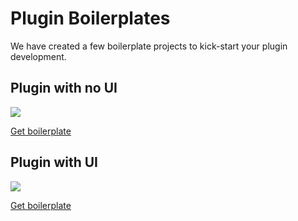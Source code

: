 # Plugin Boilerplates

We have created a few boilerplate projects to kick-start your plugin development.

## Plugin with no UI

<a href='https://github.com/figma-plus/plugin-boilerplate'>
	<img src="https://user-images.githubusercontent.com/1207863/52892896-07677c00-31a8-11e9-9ffb-f8d2849014d6.gif" />
</a>

[Get boilerplate](https://github.com/figma-plus/plugin-boilerplate)

## Plugin with UI

<a href='https://github.com/figma-plus/ui-plugin-boilerplate'>
	<img src="https://user-images.githubusercontent.com/1207863/52892776-d20e5e80-31a6-11e9-8fd6-8414d148443a.gif" />
</a>

[Get boilerplate](https://github.com/figma-plus/ui-plugin-boilerplate)
